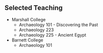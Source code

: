 ## Selected Teaching

* Marshall College
  * Archaeology 101 - Discovering the Past
  * Archaeology 223
  * Archaeology 225 - Ancient Egypt
* Barnett College
  * Archaeology 101
